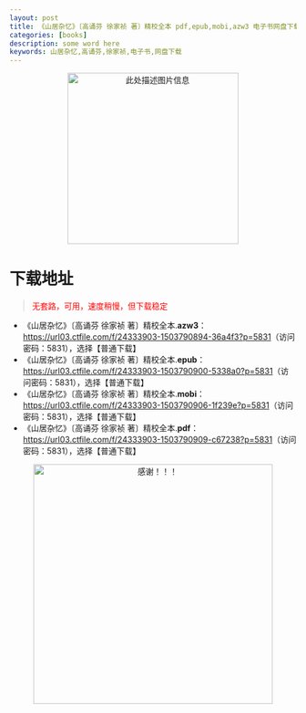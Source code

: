 ```yaml
---
layout: post
title: 《山居杂忆》〔高诵芬 徐家祯 著〕精校全本 pdf,epub,mobi,azw3 电子书网盘下载
categories: [books]
description: some word here
keywords: 山居杂忆,高诵芬,徐家祯,电子书,网盘下载
---
```


<div align="center"><img src="https://qweree.cn/wp-content/uploads/2025/05/sjzy-tuya.jpg" alt="此处描述图片信息" width="300px" height="auto"></div>

# 下载地址

> <p style="color:red" >无套路，可用，速度稍慢，但下载稳定</p>

- 《山居杂忆》〔高诵芬 徐家祯 著〕精校全本.**azw3**：<https://url03.ctfile.com/f/24333903-1503790894-36a4f3?p=5831>（访问密码：5831），选择【普通下载】
- 《山居杂忆》〔高诵芬 徐家祯 著〕精校全本.**epub**：<https://url03.ctfile.com/f/24333903-1503790900-5338a0?p=5831>（访问密码：5831），选择【普通下载】
- 《山居杂忆》〔高诵芬 徐家祯 著〕精校全本.**mobi**：<https://url03.ctfile.com/f/24333903-1503790906-1f239e?p=5831>（访问密码：5831），选择【普通下载】
- 《山居杂忆》〔高诵芬 徐家祯 著〕精校全本.**pdf**：<https://url03.ctfile.com/f/24333903-1503790909-c67238?p=5831>（访问密码：5831），选择【普通下载】

<div align="center"><img src="https://pic.imgdb.cn/item/6707df6bd29ded1a8ce37031.gif" alt="感谢！！！" width="420px" height="auto"/></div>
